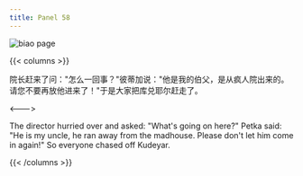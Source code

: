 ```yaml
---
title: Panel 58
---
```


![biao page](./../../../images/biao/seifert0726_biao_0052_058.jpg)

{{< columns >}}

院长赶来了问："怎么一回事？"彼蒂加说："他是我的伯父，是从疯人院出来的。请您不要再放他进来了！"于是大家把库兑耶尔赶走了。

<--->

The director hurried over and asked: "What's going on here?" Petka said: "He is my uncle, he ran away from the madhouse. Please don't let him come in again!" So everyone chased off Kudeyar.

{{< /columns >}}